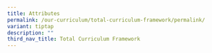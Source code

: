 ```yaml
---
title: Attributes
permalink: /our-curriculum/total-curriculum-framework/permalink/
variant: tiptap
description: ""
third_nav_title: Total Curriculum Framework
---
```

